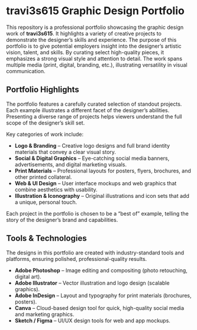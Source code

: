 # travi3s615 Graphic Design Portfolio

This repository is a professional portfolio showcasing the graphic design work of **travi3s615**. It highlights a variety of creative projects to demonstrate the designer’s skills and experience. The purpose of this portfolio is to give potential employers insight into the designer’s artistic vision, talent, and skills. By curating select high-quality pieces, it emphasizes a strong visual style and attention to detail. The work spans multiple media (print, digital, branding, etc.), illustrating versatility in visual communication.

## Portfolio Highlights  
The portfolio features a carefully curated selection of standout projects. Each example illustrates a different facet of the designer’s abilities. Presenting a diverse range of projects helps viewers understand the full scope of the designer’s skill set.  

Key categories of work include:

- **Logo & Branding** – Creative logo designs and full brand identity materials that convey a clear visual story.  
- **Social & Digital Graphics** – Eye-catching social media banners, advertisements, and digital marketing visuals.  
- **Print Materials** – Professional layouts for posters, flyers, brochures, and other printed collateral.  
- **Web & UI Design** – User interface mockups and web graphics that combine aesthetics with usability.  
- **Illustration & Iconography** – Original illustrations and icon sets that add a unique, personal touch.  

Each project in the portfolio is chosen to be a “best of” example, telling the story of the designer’s brand and capabilities.

## Tools & Technologies  
The designs in this portfolio are created with industry-standard tools and platforms, ensuring polished, professional-quality results.

- **Adobe Photoshop** – Image editing and compositing (photo retouching, digital art).  
- **Adobe Illustrator** – Vector illustration and logo design (scalable graphics).  
- **Adobe InDesign** – Layout and typography for print materials (brochures, posters).  
- **Canva** – Cloud-based design tool for quick, high-quality social media and marketing graphics.  
- **Sketch / Figma** – UI/UX design tools for web and app mockups. 
